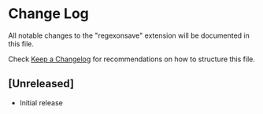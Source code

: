 # Change Log

All notable changes to the "regexonsave" extension will be documented in this file.

Check [Keep a Changelog](http://keepachangelog.com/) for recommendations on how to structure this file.

## [Unreleased]

- Initial release